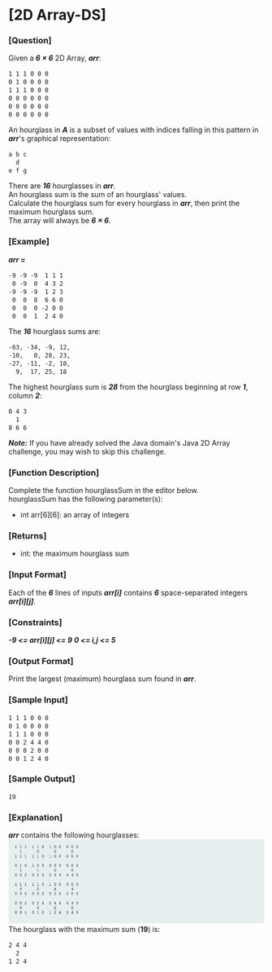 # [2D Array-DS]

### [Question]
Given a ***6 × 6*** 2D Array, ***arr***:
~~~
1 1 1 0 0 0
0 1 0 0 0 0  
1 1 1 0 0 0
0 0 0 0 0 0
0 0 0 0 0 0
0 0 0 0 0 0
~~~
An hourglass in ***A*** is a subset of values with indices falling in this pattern in ***arr***'s graphical representation:
~~~
a b c
  d
e f g
~~~
There are ***16*** hourglasses in ***arr***.  
An hourglass sum is the sum of an hourglass' values.  
Calculate the hourglass sum for every hourglass in ***arr***, then print the maximum hourglass sum.  
The array will always be ***6 × 6***.

### [Example]
***arr =***
~~~
-9 -9 -9  1 1 1 
 0 -9  0  4 3 2
-9 -9 -9  1 2 3
 0  0  8  6 6 0
 0  0  0 -2 0 0
 0  0  1  2 4 0
~~~
The ***16*** hourglass sums are:
~~~
-63, -34, -9, 12, 
-10,   0, 28, 23, 
-27, -11, -2, 10, 
  9,  17, 25, 18
~~~
The highest hourglass sum is ***28*** from the hourglass beginning at row ***1***, column ***2***:
~~~
0 4 3
  1
8 6 6
~~~
***Note:*** If you have already solved the Java domain's Java 2D Array challenge, you may wish to skip this challenge.
### [Function Description]
Complete the function hourglassSum in the editor below.  
hourglassSum has the following parameter(s):
* int arr[6][6]: an array of integers

### [Returns]
* int: the maximum hourglass sum

### [Input Format]
Each of the ***6*** lines of inputs ***arr[i]*** contains ***6*** space-separated integers ***arr[i][j]***.

### [Constraints]
***-9 <= arr[i][j] <= 9***
***0 <= i,j <= 5***

### [Output Format]
Print the largest (maximum) hourglass sum found in ***arr***.

### [Sample Input]
~~~
1 1 1 0 0 0
0 1 0 0 0 0
1 1 1 0 0 0
0 0 2 4 4 0
0 0 0 2 0 0
0 0 1 2 4 0
~~~

### [Sample Output]
~~~
19
~~~

### [Explanation]
***arr*** contains the following hourglasses:  
![설명](https://github.com/jaenyeong/Study_HackerRank/blob/master/src/main/resources/images/twoDimensionalArrayDS/explanation01.png)  
The hourglass with the maximum sum (**19**) is:
~~~
2 4 4
  2
1 2 4
~~~

